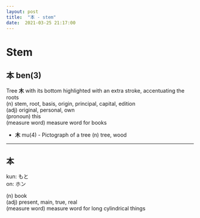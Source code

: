 ```yaml
---
layout: post
title:  "本 - stem"
date:  2021-03-25 21:17:00
---
```


# Stem

## 本 ben(3)

Tree **木** with its bottom highlighted with an extra stroke, accentuating the roots  
(n) stem, root, basis, origin, principal, capital, edition  
(adj) original, personal, own  
(pronoun) this  
(measure word) measure word for books  

- **木** mu(4) - Pictograph of a tree (n) tree, wood  

------

## 本

kun: もと  
on: ホン  

(n) book  
(adj) present, main, true, real  
(measure word) measure word for long cylindrical things
